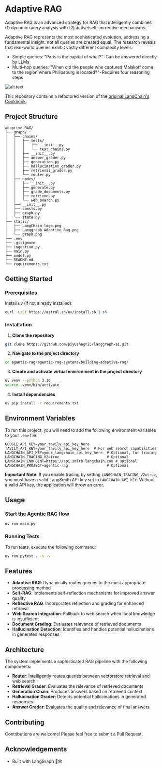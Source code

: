 # Adaptive RAG

Adaptive RAG is an advanced strategy for RAG that intelligently combines (1) dynamic query analysis with (2) active/self-corrective mechanisms.

Adaptive RAG represents the most sophisticated evolution, addressing a fundamental insight: not all queries are created equal. The research reveals that real-world queries exhibit vastly different complexity levels:

- Simple queries: "Paris is the capital of what?" - Can be answered directly by LLMs
- Multi-hop queries: "When did the people who captured Malakoff come to the region where Philipsburg is located?" - Requires four reasoning steps

![alt text](image.png)

This repository contains a refactored version of the [original LangChain's Cookbook](https://github.com/mistralai/cookbook/tree/main/third_party/langchain).

## Project Structure

```
adaptive-RAG/
├── graph/
│   ├── chains/
│   │   ├── tests/
│   │   │   ├── __init__.py
│   │   │   └── test_chains.py
│   │   ├── __init__.py
│   │   ├── answer_grader.py
│   │   ├── generation.py
│   │   ├── hallucination_grader.py
│   │   ├── retrieval_grader.py
│   │   └── router.py
│   ├── nodes/
│   │   ├── __init__.py
│   │   ├── generate.py
│   │   ├── grade_documents.py
│   │   ├── retrieve.py
│   │   └── web_search.py
│   ├── __init__.py
│   ├── consts.py
│   ├── graph.py
│   └── state.py
├── static/
│   ├── LangChain-logo.png
│   ├── Langgraph Adaptive Rag.png
│   └── graph.png
├── .env
├── .gitignore
├── ingestion.py
├── main.py
├── model.py
├── README.md
└── requirements.txt
```

## Getting Started

### Prerequisites

Install uv (if not already installed):

```bash
curl -LsSf https://astral.sh/uv/install.sh | sh
```

### Installation

1. **Clone the repository**

```bash
git clone https://github.com/piyushagni5/langgraph-ai.git
```

2. **Navigate to the project directory**

```bash
cd agentic-rag/agentic-rag-systems/building-adaptive-rag/
```

3. **Create and activate virtual environment in the project directory**

```bash
uv venv --python 3.10
source .venv/bin/activate
```

4. **Install dependencies**

```bash
uv pip install -r requirements.txt
```

## Environment Variables

To run this project, you will need to add the following environment variables to your `.env` file:

```env
GOOGLE_API_KEY=your_tavily_api_key_here
TAVILY_API_KEY=your_tavily_api_key_here  # For web search capabilities
LANGCHAIN_API_KEY=your_langchain_api_key_here  # Optional, for tracing
LANGCHAIN_TRACING_V2=true                      # Optional
LANGCHAIN_ENDPOINT=https://api.smith.langchain.com # Optional
LANGCHAIN_PROJECT=agentic-rag                  # Optional
```

**Important Note**: If you enable tracing by setting `LANGCHAIN_TRACING_V2=true`, you must have a valid LangSmith API key set in `LANGCHAIN_API_KEY`. Without a valid API key, the application will throw an error.

## Usage

### Start the Agentic RAG flow

```bash
uv run main.py
```

### Running Tests

To run tests, execute the following command:

```bash
uv run pytest . -s -v
```

## Features

- **Adaptive RAG**: Dynamically routes queries to the most appropriate processing method
- **Self-RAG**: Implements self-reflection mechanisms for improved answer quality
- **Reflective RAG**: Incorporates reflection and grading for enhanced retrieval
- **Web Search Integration**: Fallback to web search when local knowledge is insufficient
- **Document Grading**: Evaluates relevance of retrieved documents
- **Hallucination Detection**: Identifies and handles potential hallucinations in generated responses

## Architecture

The system implements a sophisticated RAG pipeline with the following components:

- **Router**: Intelligently routes queries between vectorstore retrieval and web search
- **Retrieval Grader**: Evaluates the relevance of retrieved documents
- **Generation Chain**: Produces answers based on retrieved context
- **Hallucination Grader**: Detects potential hallucinations in generated responses
- **Answer Grader**: Evaluates the quality and relevance of final answers

## Contributing

Contributions are welcome! Please feel free to submit a Pull Request.

## Acknowledgements

- Built with LangGraph 🦜🕸️
